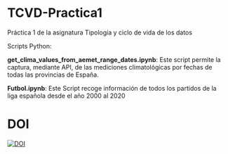 # TCVD-Practica1
Práctica 1 de la asignatura Tipología y ciclo de vida de los datos

Scripts Python:

**get_clima_values_from_aemet_range_dates.ipynb**: Este script permite la captura, mediante API, de las mediciones climatológicas por fechas de todas las provincias de España.

**Futbol.ipynb**: Este Script recoge información de todos los partidos de la liga española desde el año 2000 al 2020

# DOI
[![DOI](https://zenodo.org/badge/306145357.svg)](https://zenodo.org/badge/latestdoi/306145357)
